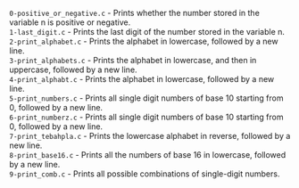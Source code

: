 `0-positive_or_negative.c` - Prints whether the number stored in the variable n is positive or negative.\
`1-last_digit.c` - Prints the last digit of the number stored in the variable n.\
`2-print_alphabet.c` - Prints the alphabet in lowercase, followed by a new line.\
`3-print_alphabets.c` - Prints the alphabet in lowercase, and then in uppercase, followed by a new line.\
`4-print_alphabt.c` - Prints the alphabet in lowercase, followed by a new line.\
`5-print_numbers.c` - Prints all single digit numbers of base 10 starting from 0, followed by a new line.\
`6-print_numberz.c` - Prints all single digit numbers of base 10 starting from 0, followed by a new line.\
`7-print_tebahpla.c` - Prints the lowercase alphabet in reverse, followed by a new line.\
`8-print_base16.c` - Prints all the numbers of base 16 in lowercase, followed by a new line.\
`9-print_comb.c` - Prints all possible combinations of single-digit numbers.